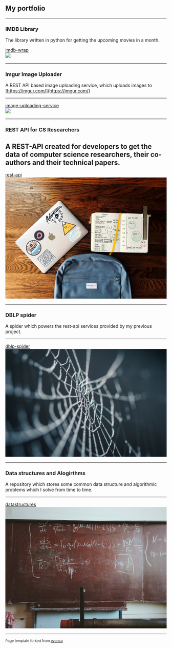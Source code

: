 ## My portfolio

---

### IMDB Library
The library written in python for getting the upcoming movies
in a month.

[imdb-wrap](https://test.pypi.org/project/imdb-wrap/)
<br>
<img src="images/hollywood.jpg?raw=true"/>

---

### Imgur Image Uploader
A REST API based image uploading service, which uploads
images to [https://imgur.com/](https://imgur.com/)

---
[image-uploading-service](https://github.com/SiddharthaAnand/imgur-image-uploader)
<br>
<img src="images/imgur.jpg?raw=true"/>

---

### REST API for CS Researchers
A REST-API created for developers to get the data of computer science researchers, 
their co-authors and their technical papers.
---
[rest-api](https://github.com/SiddharthaAnand/rest-api)
<br>
<img src="images/rest.jpg?raw=true"/>

---

### DBLP spider
A spider which powers the rest-api services
provided by my previous project.

---
[dblp-spider](https://github.com/SiddharthaAnand/dblp-spider)
<br>
<img src="images/spider.jpg?raw=true"/>

---

### Data structures and Alogirthms
A repository which stores some common data structure and algorithmic problems
which I solve from time to time.

---
[datastructures](https://github.com/SiddharthaAnand/datastructures)
<br>
<img src="images/algorithm.jpg?raw=true"/>

---

<p style="font-size:11px">Page template forked from <a href="https://github.com/evanca/quick-portfolio">evanca</a></p>
<!-- Remove above link if you don't want to attibute -->
